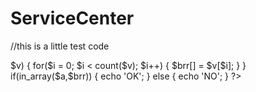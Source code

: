 ServiceCenter
=============

//this is a little test code
<?php
$a = '5646';
$brr = array();
foreach($array as $k => $v)
{
	for($i = 0; $i < count($v); $i++)
	{
		$brr[] = $v[$i];	
	}	
}
if(in_array($a,$brr))
{
	echo 'OK';
}
else
{
	echo 'NO';	
}
?>
